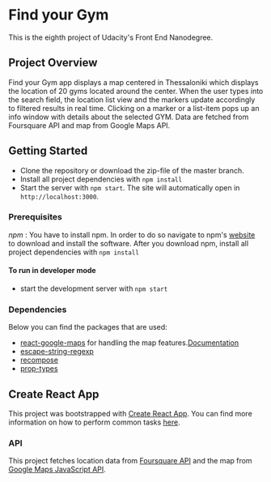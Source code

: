 # Find your Gym

This is the eighth project of Udacity's Front End Nanodegree.

## Project Overview

Find your Gym app displays a map centered in Thessaloniki which displays the location of 20 gyms located around the center. When the user types into the search field, the location list view and the markers update accordingly to filtered results in real time. Clicking on a marker or a list-item pops up an info window with details about the selected GYM. Data are fetched from Foursquare API and map from Google Maps API.

## Getting Started

* Clone the repository or download the zip-file of the master branch.
* Install all project dependencies with `npm install`
* Start the server with `npm start`. The site will automatically open in `http://localhost:3000`.

### Prerequisites

_npm_ :
You have to install npm. In order to do so navigate to npm's [website](https://www.npmjs.com/get-npm) to download and install the software. After you download npm, install all project dependencies with `npm install`


#### To run in developer mode

- start the development server with `npm start`


### Dependencies

Below you can find the packages that are used:

- [react-google-maps](https://www.npmjs.com/package/create-react-app) for handling the map features.[Documentation](https://tomchentw.github.io/react-google-maps/)
- [escape-string-regexp](https://www.npmjs.com/package/escape-string-regexp)
- [recompose](https://www.npmjs.com/package/recompose)
- [prop-types](https://www.npmjs.com/package/prop-types)

## Create React App

This project was bootstrapped with [Create React App](https://github.com/facebookincubator/create-react-app). You can find more information on how to perform common tasks [here](https://github.com/facebookincubator/create-react-app/blob/master/packages/react-scripts/template/README.md).

### API

This project fetches location data from [Foursquare API](https://developer.foursquare.com/) and the map from [Google Maps JavaScript API](https://developers.google.com/maps/documentation/javascript/tutorial).
